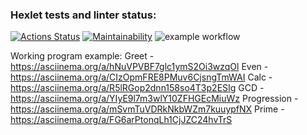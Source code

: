 ### Hexlet tests and linter status:
[![Actions Status](https://github.com/MoloKate/java-project-lvl1/workflows/hexlet-check/badge.svg)](https://github.com/MoloKate/java-project-lvl1/actions)
[![Maintainability](https://api.codeclimate.com/v1/badges/a99a88d28ad37a79dbf6/maintainability)](https://codeclimate.com/github/codeclimate/codeclimate/maintainability)
![example workflow](https://github.com/MoloKate/java-project-lvl1/actions/workflows/main.yml/badge.svg)

Working program example:
Greet - https://asciinema.org/a/hNuVPVBF7glc1ymS2Oi3wzqOl
Even - https://asciinema.org/a/CIzOpmFRE8PMuv6CjsngTmWAI
Calc - https://asciinema.org/a/R5lRGop2dnn158so4T3p2ESIg
GCD - https://asciinema.org/a/YIyE9l7m3wlY10ZFHGEcMiuWz
Progression - https://asciinema.org/a/mSvmTuVDRkNkbWZm7kuuypfNX
Prime - https://asciinema.org/a/FG6arPtonqLh1CjJZC24hvTrS

